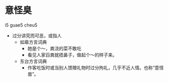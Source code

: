 # 意怪臭
i5 guae5 cheu5
+ 过分讲究而可恶，或指人
  * 如皋方言词典
    - 她是个～，粪浇的菜不敢吃
    - 看见人家舀粪就捂鼻子，做起个～的样子来。
  * 东台方言词典
    + 作客吃饭时或当别人馈赠礼物时过分拘礼，几乎不近人情。也称“意怪兽”。
